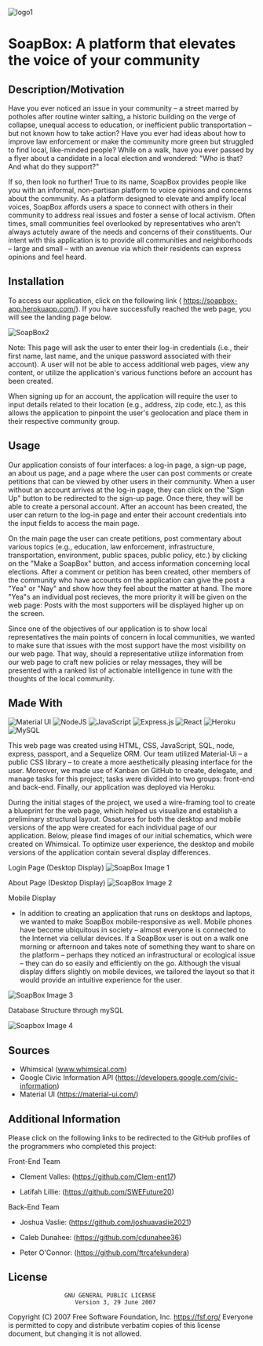 
![logo1](https://user-images.githubusercontent.com/71859422/111025795-37e06b00-83ac-11eb-81f8-20515c99e022.jpg)
# SoapBox: A platform that elevates the voice of your community

## Description/Motivation
Have you ever noticed an issue in your community – a street marred by potholes after routine winter salting, a historic building on the verge of collapse, unequal access to education, or inefficient public transportation – but not known how to take action? Have you ever had ideas about how to improve law enforcement or make the community more green but struggled to find local, like-minded people? While on a walk, have you ever passed by a flyer about a candidate in a local election and wondered: "Who is that? And what do they support?"

If so, then look no further! True to its name, SoapBox provides people like you with an informal, non-partisan platform to voice opinions and concerns about the community. As a platform designed to elevate and amplify local voices, SoapBox affords users a space to connect with others in their community to address real issues and foster a sense of local activism. Often times, small communities feel overlooked by representatives who aren't always actutely aware of the needs and concerns of their constituents. Our intent with this application is to provide all communities and neighborhoods – large and small – with an avenue via which their residents can express opinions and feel heard.


## Installation
To access our application, click on the following link ( https://soapbox-app.herokuapp.com/). If you have successfully reached the web page, you will see the landing page below.

![SoapBox2](https://user-images.githubusercontent.com/71603259/112230684-abd00e00-8c0b-11eb-9417-953c9a43fd77.GIF)

Note: This page will ask the user to enter their log-in credentials (i.e., their first name, last name, and the unique password associated with their account). A user will not be able to access additional web pages, view any content, or utilize the application's various functions before an account has been created.

When signing up for an account, the application will require the user to input details related to their location (e.g., address, zip code, etc.), as this allows the application to pinpoint the user's geolocation and place them in their respective community group.


## Usage
Our application consists of four interfaces: a log-in page, a sign-up page, an about us page, and a page where the user can post comments or create petitions that can be viewed by other users in their community. When a user without an account arrives at the log-in page, they can click on the "Sign Up" button to be redirected to the sign-up page. Once there, they will be able to create a personal account. After an account has been created, the user can return to the log-in page and enter their account credentials into the input fields to access the main page.

On the main page the user can create petitions, post commentary about various topics (e.g., education, law enforcement, infrastructure, transportation, environment, public spaces, public policy, etc.) by clicking on the "Make a SoapBox" button, and access information concerning local elections. After a comment or petition has been created, other members of the community who have accounts on the application can give the post a "Yea" or "Nay" and show how they feel about the matter at hand. The more "Yea"s an individual post recieves, the more priority it will be given on the web page: Posts with the most supporters will be displayed higher up on the screen.

Since one of the objectives of our application is to show local representatives the main points of concern in local communities, we wanted to make sure that issues with the most support have the most visibility on our web page. That way, should a representative utilize information from our web page to craft new policies or relay messages, they will be presented with a ranked list of actionable intelligence in tune with the thoughts of the local community.

## Made With
<img alt="Material UI" src="https://img.shields.io/badge/material%20ui%20-%230081CB.svg?&style=for-the-badge&logo=material-ui&logoColor=white"/> 
<img alt="NodeJS" src="https://img.shields.io/badge/node.js%20-%2343853D.svg?&style=for-the-badge&logo=node.js&logoColor=white"/>
<img alt="JavaScript" src="https://img.shields.io/badge/javascript%20-%23323330.svg?&style=for-the-badge&logo=javascript&logoColor=%23F7DF1E"/>
<img alt="Express.js" src="https://img.shields.io/badge/express.js%20-%23404d59.svg?&style=for-the-badge"/>
<img alt="React" src="https://img.shields.io/badge/react%20-%2320232a.svg?&style=for-the-badge&logo=react&logoColor=%2361DAFB"/>
<img alt="Heroku" src="https://img.shields.io/badge/heroku%20-%23430098.svg?&style=for-the-badge&logo=heroku&logoColor=white"/>
<img alt="MySQL" src="https://img.shields.io/badge/mysql-%2300f.svg?&style=for-the-badge&logo=mysql&logoColor=white"/>

This web page was created using HTML, CSS, JavaScript, SQL, node, express, passport, and a Sequelize ORM. Our team utilized Material-Ui – a public CSS library – to create a more aesthetically pleasing interface for the user. Moreover, we made use of Kanban on GitHub to create, delegate, and manage tasks for this project; tasks were divided into two groups: front-end and back-end. Finally, our application was deployed via Heroku.

During the initial stages of the project, we used a wire-framing tool to create a blueprint for the web page, which helped us visualize and establish a preliminary structural layout. Ossatures for both the desktop and mobile versions of the app were created for each individual page of our application. Below, please find images of our initial schematics, which were created on Whimsical. To optimize user experience, the desktop and mobile versions of the application contain several display differences.

Login Page (Desktop Display)
![SoapBox Image 1](https://user-images.githubusercontent.com/71603259/110885660-41d37280-82b5-11eb-9dba-41ef74b80e69.GIF)

About Page (Desktop Display)
![SoapBox Image 2](https://user-images.githubusercontent.com/71603259/110885811-819a5a00-82b5-11eb-8738-4f38fde17eed.GIF)

Mobile Display
- In addition to creating an application that runs on desktops and laptops, we wanted to make SoapBox mobile-responsive as well. Mobile phones have become ubiquitous in society – almost everyone is connected to the Internet via cellular devices. If a SoapBox user is out on a walk one morning or afternoon and takes note of something they want to share on the platform – perhaps they noticed an infrastructural or ecological issue – they can do so easily and efficiently on the go. Although the visual display differs slightly on mobile devices, we tailored the layout so that it would provide an intuitive experience for the user.

![SoapBox Image 3](https://user-images.githubusercontent.com/71603259/110885842-8ced8580-82b5-11eb-8fa7-3d0707871c43.GIF)


Database Structure through mySQL


![Soapbox Image 4](https://user-images.githubusercontent.com/71859422/111025338-1af66880-83a9-11eb-9175-341ff36b5127.png)

## Sources
- Whimsical (www.whimsical.com)
- Google Civic Information API (https://developers.google.com/civic-information)
- Material UI (https://material-ui.com/)


## Additional Information
Please click on the following links to be redirected to the GitHub profiles of the programmers who completed this project:

Front-End Team
- Clement Valles: (https://github.com/Clem-ent17)

- Latifah Lillie: (https://github.com/SWEFuture20)

Back-End Team
- Joshua Vaslie: (https://github.com/joshuavaslie2021)

- Caleb Dunahee: (https://github.com/cdunahee36)

- Peter O'Connor: (https://github.com/ftrcafekundera)

## License
                    GNU GENERAL PUBLIC LICENSE
                       Version 3, 29 June 2007

 Copyright (C) 2007 Free Software Foundation, Inc. <https://fsf.org/>
 Everyone is permitted to copy and distribute verbatim copies
 of this license document, but changing it is not allowed.
